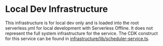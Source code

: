 # Local Dev Infrastructure

This infrastructure is for local dev only and is loaded into the root serverless.yml for local development with Serverless Offline. It does not represent the full system infrastructure for the service. The CDK construct for this service can be found in [infrastructure/lib/scheduler-service.ts](../../../infrastructure/lib/scheduler-service.ts).
